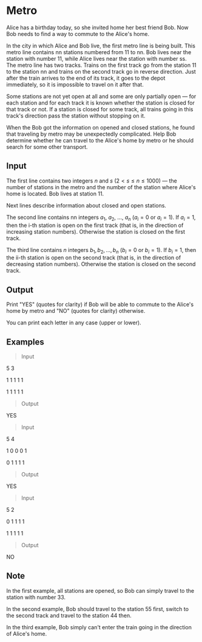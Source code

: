 # Metro

Alice has a birthday today, so she invited home her best friend Bob. Now Bob needs to find a way to commute to the Alice's home.

In the city in which Alice and Bob live, the first metro line is being built. This metro line contains nn stations numbered from 11 to nn. 
Bob lives near the station with number 11, while Alice lives near the station with number ss. The metro line has two tracks. 
Trains on the first track go from the station 11 to the station nn and trains on the second track go in reverse direction. 
Just after the train arrives to the end of its track, it goes to the depot immediately, so it is impossible to travel on it after that.

Some stations are not yet open at all and some are only partially open — for each station and for each track it is known whether the station is closed for that track or not. 
If a station is closed for some track, all trains going in this track's direction pass the station without stopping on it.

When the Bob got the information on opened and closed stations, he found that traveling by metro may be unexpectedly complicated. 
Help Bob determine whether he can travel to the Alice's home by metro or he should search for some other transport.

## Input

The first line contains two integers $n$ and $s$ ($2 < s \leq n \leq 1000$) — the number of stations in the metro and the number of the station where Alice's home is located. 
Bob lives at station 11.

Next lines describe information about closed and open stations.

The second line contains nn integers $a_1$, $a_2$, ..., $a_n$ ($a_i = 0$ or $a_i = 1$). If $a_i = 1$, then the i-th station is open on the first track 
(that is, in the direction of increasing station numbers). Otherwise the station is closed on the first track.

The third line contains $n$ integers $b_1, b_2, \ldots, b_n$ ($b_i = 0$ or $b_i = 1$). If $b_i = 1$, then the ii-th station is open on the second track 
(that is, in the direction of decreasing station numbers). Otherwise the station is closed on the second track.

## Output

Print "YES" (quotes for clarity) if Bob will be able to commute to the Alice's home by metro and "NO" (quotes for clarity) otherwise.

You can print each letter in any case (upper or lower).

## Examples

> Input

5 3

1 1 1 1 1

1 1 1 1 1

> Output

YES

> Input

5 4

1 0 0 0 1

0 1 1 1 1

> Output

YES

> Input

5 2

0 1 1 1 1

1 1 1 1 1

> Output

NO

## Note

In the first example, all stations are opened, so Bob can simply travel to the station with number 33.

In the second example, Bob should travel to the station 55 first, switch to the second track and travel to the station 44 then.

In the third example, Bob simply can't enter the train going in the direction of Alice's home.
